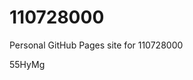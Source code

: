 # 110728000
Personal GitHub Pages site for 110728000





























































55HyMg
